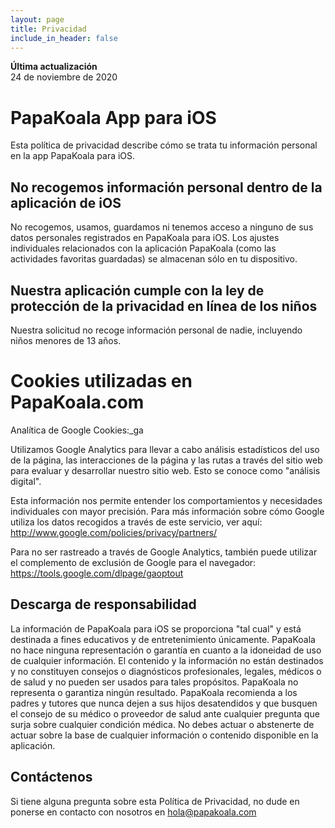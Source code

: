 ```yaml
---
layout: page
title: Privacidad
include_in_header: false
---
```


**Última actualización**  
24 de noviembre de 2020

# PapaKoala App para iOS
Esta política de privacidad describe cómo se trata tu información personal en la app PapaKoala para iOS.

## No recogemos información personal dentro de la aplicación de iOS
No recogemos, usamos, guardamos ni tenemos acceso a ninguno de sus datos personales registrados en PapaKoala para iOS. Los ajustes individuales relacionados con la aplicación PapaKoala (como las actividades favoritas guardadas) se almacenan sólo en tu dispositivo.  

## Nuestra aplicación cumple con la ley de protección de la privacidad en línea de los niños
Nuestra solicitud no recoge información personal de nadie, incluyendo niños menores de 13 años.

# Cookies utilizadas en PapaKoala.com
Analítica de Google
Cookies:_ga

Utilizamos Google Analytics para llevar a cabo análisis estadísticos del uso de la página, las interacciones de la página y las rutas a través del sitio web para evaluar y desarrollar nuestro sitio web. Esto se conoce como "análisis digital". 

Esta información nos permite entender los comportamientos y necesidades individuales con mayor precisión. Para más información sobre cómo Google utiliza los datos recogidos a través de este servicio, ver aquí: http://www.google.com/policies/privacy/partners/

Para no ser rastreado a través de Google Analytics, también puede utilizar el complemento de exclusión de Google para el navegador: https://tools.google.com/dlpage/gaoptout

## Descarga de responsabilidad
La información de PapaKoala para iOS se proporciona "tal cual" y está destinada a fines educativos y de entretenimiento únicamente. PapaKoala no hace ninguna representación o garantía en cuanto a la idoneidad de uso de cualquier información. El contenido y la información no están destinados y no constituyen consejos o diagnósticos profesionales, legales, médicos o de salud y no pueden ser usados para tales propósitos. PapaKoala no representa o garantiza ningún resultado. PapaKoala recomienda a los padres y tutores que nunca dejen a sus hijos desatendidos y que busquen el consejo de su médico o proveedor de salud ante cualquier pregunta que surja sobre cualquier condición médica. No debes actuar o abstenerte de actuar sobre la base de cualquier información o contenido disponible en la aplicación.

## Contáctenos
Si tiene alguna pregunta sobre esta Política de Privacidad, no dude en ponerse en contacto con nosotros en hola@papakoala.com
